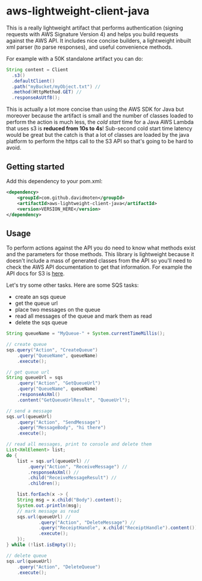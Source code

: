 # aws-lightweight-client-java
This is a really lightweight artifact that performs authentication (signing requests with AWS Signature Version 4) and helps you build requests against the AWS API. It includes nice concise builders, a lightweight inbuilt xml parser (to parse responses), and useful convenience methods. 

For example with a 50K standalone artifact you can do:

```java
String content = Client
  .s3() 
  .defaultClient() 
  .path("myBucket/myObject.txt") //
  .method(HttpMethod.GET) //
  .responseAsUtf8();
```

This is actually a lot more concise than using the AWS SDK for Java but moreover because the artifact is small and the number of classes loaded to perform the action is much less, the *cold start* time for a Java AWS Lambda that uses s3 is **reduced from 10s to 4s**! Sub-second cold start time latency would be great but the catch is that a lot of classes are loaded by the java platform to perform the https call to the S3 API so that's going to be hard to avoid.

## Getting started
Add this dependency to your pom.xml:

```xml
<dependency>
    <groupId>com.github.davidmoten</groupId>
    <artifactId>aws-lightweight-client-java</artifactId>
    <version>VERSION_HERE</version>
</dependency>
```

## Usage

To perform actions against the API you do need to know what methods exist and the parameters for those methods. This library is lightweight because it doesn't include a mass of generated classes from the API so you'll need to check the AWS API documentation to get that information. For example the API docs for S3 is [here](https://docs.aws.amazon.com/AmazonS3/latest/API/Welcome.html).

Let's try some other tasks. Here are some SQS tasks:

* create an sqs queue
* get the queue url
* place two messages on the queue
* read all messages of the queue and mark them as read
* delete the sqs queue

```java
String queueName = "MyQueue-" + System.currentTimeMillis();

// create queue
sqs.query("Action", "CreateQueue") 
    .query("QueueName", queueName) 
    .execute();

// get queue url
String queueUrl = sqs 
    .query("Action", "GetQueueUrl") 
    .query("QueueName", queueName) 
    .responseAsXml() 
    .content("GetQueueUrlResult", "QueueUrl");

// send a message
sqs.url(queueUrl) 
    .query("Action", "SendMessage") 
    .query("MessageBody", "hi there") 
    .execute();

// read all messages, print to console and delete them
List<XmlElement> list;
do {
    list = sqs.url(queueUrl) //
        .query("Action", "ReceiveMessage") //
        .responseAsXml() //
        .child("ReceiveMessageResult") //
        .children();

    list.forEach(x -> {
    String msg = x.child("Body").content();
    System.out.println(msg);
    // mark message as read
    sqs.url(queueUrl) //
            .query("Action", "DeleteMessage") //
            .query("ReceiptHandle", x.child("ReceiptHandle").content()) //
            .execute();
    });
} while (!list.isEmpty());

// delete queue
sqs.url(queueUrl) 
    .query("Action", "DeleteQueue") 
    .execute();
```


